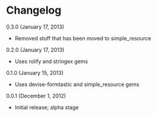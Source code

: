 # Changelog

0.3.0 (January 17, 2013)

* Removed stuff that has been moved to simple_resource

0.2.0 (January 17, 2013)

* Uses rolify and stringex gems

0.1.0 (January 15, 2013)

* Uses devise-formtastic and simple_resource gems

0.0.1 (December 1, 2012)

* Initial release; alpha stage
